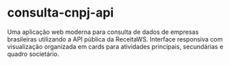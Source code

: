 # consulta-cnpj-api
Uma aplicação web moderna para consulta de dados de empresas brasileiras utilizando a API pública da ReceitaWS. Interface responsiva com visualização organizada em cards para atividades principais, secundárias e quadro societário.
